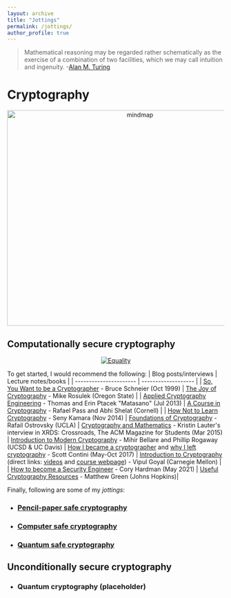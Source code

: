 ```yaml
---
layout: archive
title: "Jottings"
permalink: /jottings/
author_profile: true
---
```


> Mathematical reasoning may be regarded rather schematically as the exercise of a combination of two facilities, which we may call intuition and ingenuity. 
> -[Alan M. Turing](https://en.wikiquote.org/wiki/Alan_Turing)

# Cryptography

<p>
<center>
<a href="https://gkorpal.github.io/files/Crypto_goals.tex">
     <img alt="mindmap" src="https://gkorpal.github.io/images/Crypto_goals.png" class="center"
          width="600" height="500">
</a>
</center>
</p>

## Computationally secure cryptography

<p>
<center>
<a href="https://xkcd.com/538/">
     <img alt="Equality" src="https://imgs.xkcd.com/comics/security.png" class="center">
</a>
</center>
</p>
<!----- **Kerckhoffs's principle:** *A cryptosystem should be secure even if everything about the system, except the key, is public knowledge.*----->

To get started, I would recommend the following:
|  Blog posts/interviews | Lecture notes/books |
| ---------------------- | ------------------- |
| [So, You Want to be a Cryptographer](https://www.schneier.com/crypto-gram/archives/1999/1015.html#SoYouWanttobeaCryptographer) - Bruce Schneier (Oct 1999) |  [The Joy of Cryptography](https://joyofcryptography.com/) - Mike Rosulek (Oregon State) |
| [Applied Cryptography Engineering](https://sockpuppet.org/blog/2013/07/22/applied-practical-cryptography/) - Thomas and Erin Ptacek "Matasano" (Jul 2013) | [A Course in Cryptography](http://www.cs.cornell.edu/courses/cs4830/2010fa/lecnotes.pdf) - Rafael Pass and Abhi Shelat (Cornell) |
| [How Not to Learn Cryptography](http://esl.cs.brown.edu/blog/how-not-to-learn-cryptography/) - Seny Kamara (Nov 2014) | [Foundations of Cryptography](http://web.cs.ucla.edu/~rafail/PUBLIC/OstrovskyDraftLecNotes2010.pdf) - Rafail Ostrovsky (UCLA)
| [Cryptography and Mathematics](https://dl.acm.org/doi/10.1145/2730916) - Kristin Lauter's interview in XRDS: Crossroads, The ACM Magazine for Students (Mar 2015) | [Introduction to Modern Cryptography](https://cseweb.ucsd.edu/~mihir/papers/br-book.pdf) - Mihir Bellare and Phillip Rogaway (UCSD & UC Davis)
| [How I became a cryptographer](https://littlemaninmyhead.wordpress.com/2017/05/18/how-i-became-a-cryptographer/) and [why I left cryptography](https://littlemaninmyhead.wordpress.com/2017/10/23/why-i-left-cryptography/) - Scott Contini (May-Oct 2017) | [Introduction to Cryptography](https://www.cs.cmu.edu/~goyal/15356/lecture_notes.pdf) (direct links: [videos](https://youtube.com/playlist?list=PLI3cKEs5b6gvelkJnHf16r3ADhYvcQjdr) and [course webpage](https://www.cs.cmu.edu/~goyal/15356/)) - Vipul Goyal (Carnegie Mellon) |
| [How to become a Security Engineer](https://www.coryhardman.com/2021/05/how-to-become-security-engineer.html) - Cory Hardman (May 2021) |  [Useful Cryptography Resources](https://blog.cryptographyengineering.com/useful-cryptography-resources/) - Matthew Green (Johns Hopkins)|

Finally, following are some of my *jottings*:
* ### [Pencil-paper safe cryptography](https://gkorpal.github.io/pencil)
* ### [Computer safe cryptography](https://gkorpal.github.io/computer)
* ### [Quantum safe cryptography](https://gkorpal.github.io/quantum)

## Unconditionally secure cryptography

* ### Quantum cryptography (placeholder)
